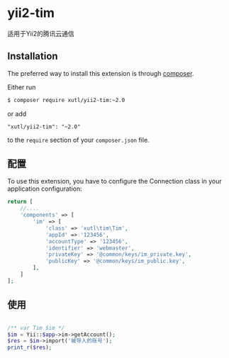 # yii2-tim
适用于Yii2的腾讯云通信

## Installation

The preferred way to install this extension is through [composer](http://getcomposer.org/download/).

Either run

```bash
$ composer require xutl/yii2-tim:~2.0
```

or add

```
"xutl/yii2-tim": "~2.0"
```

to the `require` section of your `composer.json` file.

配置
----

To use this extension, you have to configure the Connection class in your application configuration:

```php
return [
    //....
    'components' => [
        'im' => [
            'class' => 'xutl\tim\Tim',
            'appId' => '123456',
            'accountType' => '123456',
            'identifier' => 'webmaster',
            'privateKey' => '@common/keys/im_private.key',
            'publicKey' => '@common/keys/im_public.key',
        ],
    ]
];
```

使用
----

```php

/** var Tim $im */
$im = Yii::$app->im->getAccount();
$res = $im->import('被导入的账号');
print_r($res);
```
